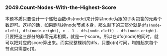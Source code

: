 ### 2049.Count-Nodes-With-the-Highest-Score

本题本质只要设计一个递归函数dfs(node)来计算以node为跟的子树包含的元素个数即可。这样的话，如果删除掉node节点本身，那么剩下的三部分就是```dfs(node->left), dfs(node->right), n - 1 - dfs(node->left) - dfs(node->right)```. 只要把这三部分的非零元素相乘，就是一个score。所以在dfs(node)的同时，就可以把对应的score算出来。而实现整棵树的dfs，只要o(n)时间，均摊起来每个节点只需要o(1)。
